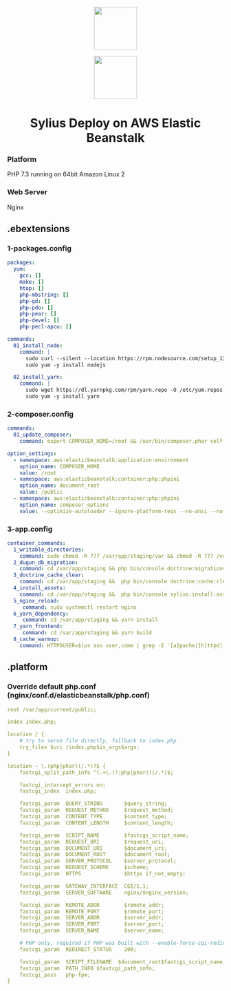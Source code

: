 <p align="center">
    <a href="https://sylius.com" target="_blank">
        <img height="100" src="https://demo.sylius.com/assets/shop/img/logo.png" />
    </a>
</p>
<p align="center">
    <a href="https://aws.amazon.com/tr/elasticbeanstalk/" target="_blank">
        <img height="100" src="https://avatars0.githubusercontent.com/u/2232217?s=200&v=4" />
    </a>
</p>

<h1 align="center">Sylius Deploy on AWS Elastic Beanstalk</h1>

### Platform
PHP 7.3 running on 64bit Amazon Linux 2

### Web Server
Nginx

## .ebextensions

### 1-packages.config

```yaml
packages:
  yum:
    gcc: []
    make: []
    htop: []
    php-mbstring: []
    php-gd: []
    php-pdo: []
    php-pear: []
    php-devel: []
    php-pecl-apcu: []

commands:
  01_install_node:
    command: |
      sudo curl --silent --location https://rpm.nodesource.com/setup_13.x | sudo bash -
      sudo yum -y install nodejs

  02_install_yarn:
    command: |
      sudo wget https://dl.yarnpkg.com/rpm/yarn.repo -O /etc/yum.repos.d/yarn.repo
      sudo yum -y install yarn
```

### 2-composer.config

```yaml
commands:
  01_update_composer:
    command: export COMPOSER_HOME=/root && /usr/bin/composer.phar self-update

option_settings:
  - namespace: aws:elasticbeanstalk:application:environment
    option_name: COMPOSER_HOME
    value: /root
  - namespace: aws:elasticbeanstalk:container:php:phpini
    option_name: document_root
    value: /public
  - namespace: aws:elasticbeanstalk:container:php:phpini
    option_name: composer_options
    value: --optimize-autoloader --ignore-platform-reqs --no-ansi --no-interaction --no-progress --no-suggest
```

### 3-app.config

```yaml
container_commands:
  1_writable_directories:
    command: sudo chmod -R 777 /var/app/staging/var && chmod -R 777 /var/app/staging/public
  2_dugun_db_migration:
    command: cd /var/app/staging && php bin/console doctrine:migrations:migrate --no-interaction
  3_doctrine_cache_clear:
    command: cd /var/app/staging &&  php bin/console doctrine:cache:clear-metadata && sudo php bin/console doctrine:cache:clear-query
  4_install_assets:
    command: cd /var/app/staging &&  php bin/console sylius:install:assets --no-interaction
  5_nginx_reload:
     command: sudo systemctl restart nginx
  6_yarn_dependency:
     command: cd /var/app/staging && yarn install
  7_yarn_frontend:
     command: cd /var/app/staging && yarn build
  8_cache_warmup:
    command: HTTPDUSER=$(ps axo user,comm | grep -E '[a]pache|[h]ttpd|[_]www|[w]ww-data|[n]ginx|webapp' | grep -v root | head -1 | cut -d\  -f1) && sudo setfacl -dR -m u:"$HTTPDUSER":rwX -m u:$(whoami):rwX var && sudo setfacl -R -m u:"$HTTPDUSER":rwX -m u:$(whoami):rwX var
```

## .platform

### Override default php.conf (nginx/conf.d/elasticbeanstalk/php.conf)

```yaml
root /var/app/current/public;

index index.php;

location / {
    # try to serve file directly, fallback to index.php
    try_files $uri /index.php$is_args$args;
}

location ~ \.(php|phar)(/.*)?$ {
    fastcgi_split_path_info ^(.+\.(?:php|phar))(/.*)$;

    fastcgi_intercept_errors on;
    fastcgi_index  index.php;

    fastcgi_param  QUERY_STRING       $query_string;
    fastcgi_param  REQUEST_METHOD     $request_method;
    fastcgi_param  CONTENT_TYPE       $content_type;
    fastcgi_param  CONTENT_LENGTH     $content_length;

    fastcgi_param  SCRIPT_NAME        $fastcgi_script_name;
    fastcgi_param  REQUEST_URI        $request_uri;
    fastcgi_param  DOCUMENT_URI       $document_uri;
    fastcgi_param  DOCUMENT_ROOT      $document_root;
    fastcgi_param  SERVER_PROTOCOL    $server_protocol;
    fastcgi_param  REQUEST_SCHEME     $scheme;
    fastcgi_param  HTTPS              $https if_not_empty;

    fastcgi_param  GATEWAY_INTERFACE  CGI/1.1;
    fastcgi_param  SERVER_SOFTWARE    nginx/$nginx_version;

    fastcgi_param  REMOTE_ADDR        $remote_addr;
    fastcgi_param  REMOTE_PORT        $remote_port;
    fastcgi_param  SERVER_ADDR        $server_addr;
    fastcgi_param  SERVER_PORT        $server_port;
    fastcgi_param  SERVER_NAME        $server_name;

    # PHP only, required if PHP was built with --enable-force-cgi-redirect
    fastcgi_param  REDIRECT_STATUS    200;

    fastcgi_param  SCRIPT_FILENAME  $document_root$fastcgi_script_name;
    fastcgi_param  PATH_INFO $fastcgi_path_info;
    fastcgi_pass   php-fpm;
}
```